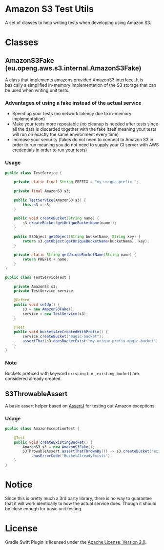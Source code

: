 # Amazon S3 Test Utils

A set of classes to help writing tests when developing using Amazon S3.

# Classes

## AmazonS3Fake (eu.openg.aws.s3.internal.AmazonS3Fake)

A class that implements amazons provided AmazonS3 interface. It is basically a simplified in-memory implementation of
the S3 storage that can be used when writing unit tests.

### Advantages of using a fake instead of the actual service

* Speed up your tests (no network latency due to in-memory implementation)
* Make your tests more repeatable (no cleanup is needed after tests since all the data is discarded together with the
  fake itself meaning your tests will run on exactly the same environment every time)
* Increase your security (fakes do not need to connect to Amazon S3 in order to run meaning you do not need to supply
  your CI server with AWS credentials in order to run your tests)

### Usage

```java
public class TestService {
    
    private static final String PREFIX = "my-unique-prefix-";
    
    private final AmazonS3 s3;
    
    public TestService(AmazonS3 s3) {
        this.s3 = s3;
    }
    
    public void createBucket(String name) {
        s3.createBucket(getUniqueBucketName(name));
    }
    
    public S3Object getObject(String bucketName, String key) {
        return s3.getObject(getUniqueBucketName(bucketName), key);
    }
    
    private static String getUniqueBucketName(String name) {
        return PREFIX + name;
    }
}
```

```java
public class TestServiceTest {
    
    private AmazonS3 s3;
    private TestService service;
    
    @Before
    public void setUp() {
        s3 = new AmazonS3Fake();
        service = new TestService(s3);
    }
    
    @Test
    public void bucketsAreCreatedWithPrefix() {
        service.createBucket("magic-bucket");
        assertThat(s3.doesBucketExist("my-unique-prefix-magic-bucket"), is(true));
    }
}
```

### Note

Buckets prefixed with keyword `existing` (i.e., `existing_bucket`) are considered already created.

## S3ThrowableAssert

A basic assert helper based on [AssertJ](http://assertj.org) for testing out Amazon exceptions.

### Usage

```java
public class AmazonExceptionTest {
    
    @Test
    public void createExistingBucket() {
        AmazonS3 s3 = new AmazonS3Fake();
        S3ThrowableAssert.assertThatThrownBy(() -> s3.createBucket("existing_bucket"))
            .hasErrorCode("BucketAlreadyExists");
    }
}
```

# Notice

Since this is pretty much a 3rd party library, there is no way to guarantee that it will work identically to how the
actual service does. Though it should be close enough for basic unit testing.

# License

Gradle Swift Plugin is licensed under the [Apache License, Version 2.0](http://www.apache.org/licenses/LICENSE-2.0.html).
